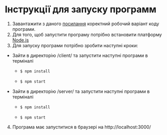 #  Інструкції для запуску программ 

1. Завантажити з даного [посилання](https://drive.google.com/file/d/1htGLRw3X8K7EVghrzqMPOEuieRB-QJAY/view?usp=sharing) коректний робочий варіант коду програми. 
2. Для того, щоб запустити програму потрібно встановити платформу [Node.js](https://nodejs.org/en)
3. Для запуску програми потрібно зробити наступні кроки:
  - Зайти в директорію /client/ та запустити наступні програми в терміналі
    - ```bash
      $ npm install

    - ```bash
      $ npm start 
  - Зайти в директорію /server/ та запустити наступні програми в терміналі
    - ```bash
      $ npm install
    - ```bash
      $ npm start
4. Програма має запуститися в браузері на http://localhost:3000/
